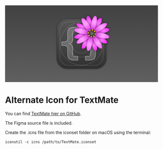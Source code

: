 ![TextMate macOS icon](tmicon-preview.png)

# Alternate Icon for TextMate

You can find [TextMate hier on GitHub](https://github.com/textmate/textmate).

The Figma source file is included.

Create the .icns file from the iconset folder on macOS using the terminal:

	iconutil -c icns /path/to/TextMate.iconset  
